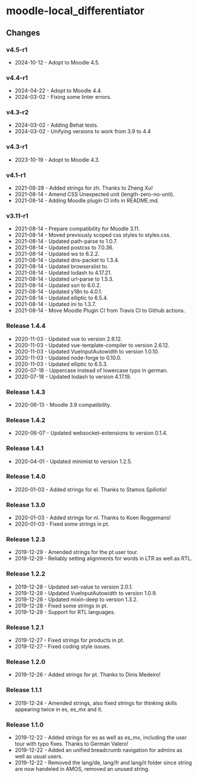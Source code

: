 moodle-local_differentiator
=========================

Changes
-------

### v4.5-r1

* 2024-10-12 - Adopt to Moodle 4.5.

### v4.4-r1

* 2024-04-22 - Adopt to Moodle 4.4.
* 2024-03-02 - Fixing some linter errors.

### v4.3-r2

* 2024-03-02 - Adding Behat tests.
* 2024-03-02 - Unifying versions to work from 3.9 to 4.4

### v4.3-r1

* 2023-10-19 - Adopt to Moodle 4.3.


### v4.1-r1

* 2021-08-28 - Added strings for zh. Thanks to Zheng Xu!
* 2021-08-14 - Amend CSS Unexpected unit (length-zero-no-unit).
* 2021-08-14 - Adding Moodle plugin CI info in README.md.

### v3.11-r1

* 2021-08-14 - Prepare compatibility for Moodle 3.11.
* 2021-08-14 - Moved previously scoped css styles to styles.css.
* 2021-08-14 - Updated path-parse to 1.0.7.
* 2021-08-14 - Updated postcss to 7.0.36.
* 2021-08-14 - Updated ws to 6.2.2.
* 2021-08-14 - Updated dns-packet to 1.3.4.
* 2021-08-14 - Updated browserslist to.
* 2021-08-14 - Updated lodash to 4.17.21.
* 2021-08-14 - Updated url-parse to 1.5.3.
* 2021-08-14 - Updated ssri to 6.0.2.
* 2021-08-14 - Updated y18n to 4.0.1.
* 2021-08-14 - Updated elliptic to 6.5.4.
* 2021-08-14 - Updated ini to 1.3.7.
* 2021-08-14 - Move Moodle Plugin CI from Travis CI to Github actions.

### Release 1.4.4

* 2020-11-03 - Updated vue to version 2.6.12.
* 2020-11-03 - Updated vue-template-compiler to version 2.6.12.
* 2020-11-03 - Updated VueInputAutowidth to version 1.0.10.
* 2020-11-03 - Updated node-forge to 0.10.0.
* 2020-11-03 - Updated elliptic to 6.5.3.
* 2020-07-18 - Uppercase instead of lowercase typo in german.
* 2020-07-18 - Updated lodash to version 4.17.19.

### Release 1.4.3

* 2020-06-13 - Moodle 3.9 compatibility.

### Release 1.4.2

* 2020-06-07 - Updated websocket-extensions to version 0.1.4.

### Release 1.4.1

* 2020-04-01 - Updated minimist to version 1.2.5.

### Release 1.4.0

* 2020-01-03 - Added strings for el. Thanks to Stamos Spiliotis!

### Release 1.3.0

* 2020-01-03 - Added strings for nl. Thanks to Koen Roggemans!
* 2020-01-03 - Fixed some strings in pt.

### Release 1.2.3

* 2019-12-29 - Amended strings for the pt user tour.
* 2019-12-29 - Reliably setting alignments for words in LTR as well as RTL.

### Release 1.2.2

* 2019-12-28 - Updated set-value to version 2.0.1.
* 2019-12-28 - Updated VueInputAutowidth to version 1.0.9.
* 2019-12-28 - Updated mixin-deep to version 1.3.2.
* 2019-12-28 - Fixed some strings in pt.
* 2019-12-28 - Support for RTL languages.

### Release 1.2.1

* 2019-12-27 - Fixed strings for products in pt.
* 2019-12-27 - Fixed coding style issues.

### Release 1.2.0

* 2019-12-26 - Added strings for pt. Thanks to Dinis Medeiro!

### Release 1.1.1

* 2019-12-24 - Amended strings, also fixed strings for thinking skills appearing twice in es, es_mx and it.

### Release 1.1.0

* 2019-12-22 - Added strings for es as well as es_mx, including the user tour with typo fixes. Thanks to Germán Valero!
* 2019-12-22 - Added an unified breadcrumb navigation for admins as well as usual users.
* 2019-12-22 - Removed the lang/de, lang/fr and lang/it folder since string are now handeled in AMOS, removed an unused string.
